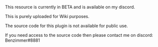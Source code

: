 This resource is currently in BETA and is available on my discord.

This is purely uploaded for Wiki purposes.

The source code for this plugin is not available for public use.

If you need access to the source code then please contact me on discord: Benzimmer#8881
